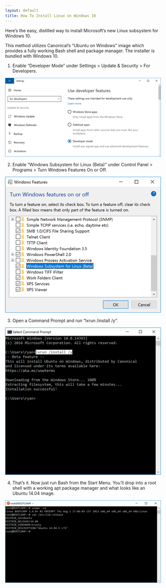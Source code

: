 ```yaml
---
layout: default
title: How To Install Linux on Windows 10
---
```


Here’s the easy, distilled way to install Microsoft’s new Linux subsystem for Windows 10. 

This method utilizes Canonical’s “Ubuntu on Windows” image which provides a fully working Bash shell and package manager. The installer is bundled with Windows 10.

1) Enable “Developer Mode” under Settings > Update & Security > For Developers.

![low1.png](https://github.com/33b5e5/33b5e5.github.io/raw/master/_images/low1.png)

2) Enable “Windows Subsystem for Linux (Beta)” under Control Panel > Programs > Turn Windows Features On or Off.

![low2.png](https://github.com/33b5e5/33b5e5.github.io/raw/master/_images/low2.png)

3) Open a Command Prompt and run “lxrun /install /y”.

![low3.png](https://github.com/33b5e5/33b5e5.github.io/raw/master/_images/low3.png)

4) That’s it. Now just run Bash from the Start Menu. You’ll drop into a root shell with a working apt package manager and what looks like an Ubuntu 14.04 image.

![low4.png](https://github.com/33b5e5/33b5e5.github.io/raw/master/_images/low4.png)
